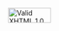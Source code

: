 <?xml version="1.1" encoding="utf-8" ?> 

<!DOCTYPE html PUBLIC "-//W3C//DTD XHTML 1.1 Strict//EN"
          "http://www.w3.org/TR/xhtml1/DTD/xhtml1-strict.dtd">

<html xmlns="http://www.w3.org/1999/xhtml" lang="en" xml:lang="en">

  <head>
    <title>Title</title>
  </head>

  <body>
    <p>
      <a href="http://validator.w3.org/check?uri=referer">
	<img src="http://www.w3.org/Icons/valid-xhtml11" alt="Valid XHTML 1.0 Strict" height="31" width="88" />
      </a>
    </p>    
  </body>

</html>
